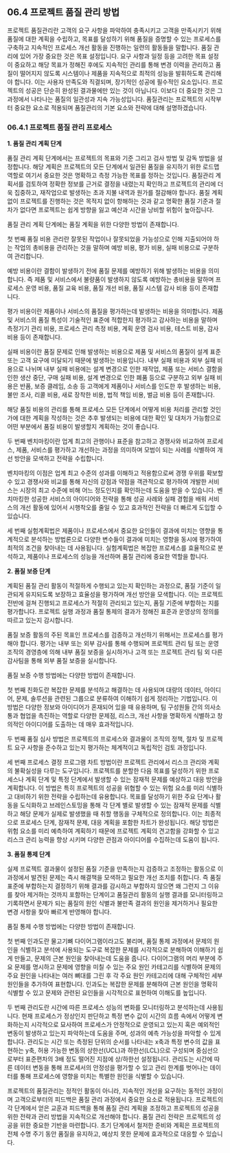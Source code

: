 ## 06.4 프로젝트 품질 관리 방법

프로젝트 품질관리란 고객의 요구 사항을 파악하여 충족시키고 고객을 만족시키기 위해 품질에 대한 계획을 수립하고, 목표를 달성하기 위해 품질을 증명할 수 있는 프로세스를 구축하고 지속적인 프로세스 개선 활동을 진행하는 일련의 활동들을 말합니다. 품질 관리에 있어 가장 중요한 것은 목표 설정입니다. 요구 사항과 일정 등을 고려한 목표 설정이 중요하고 해당 목표가 정해진 후에도 지속적인 관리를 통해 변경 이력을 관리하고 품질이 떨어지지 않도록 시스템이나 제품을 지속적으로 최적의 성능을 발휘하도록 관리해야 합니다. 
이는 사용자 만족도와 직결되며, 장기적인 성공에 필수적인 요소입니다.
프로젝트의 성공은 단순히 완성된 결과물에만 있는 것이 아닙니다. 이보다 더 중요한 것은 그 과정에서 나타나는 품질의 일관성과 지속 가능성입니다. 품질관리는 프로젝트의 시작부터 중요한 요소로 적용되며 품질관리의 기본 요소와 전략에 대해 설명하겠습니다.


### 06.4.1 프로젝트 품질 관리 프로세스

**1. 품질 관리 계획 단계**

품질 관리 계획 단계에서는 프로젝트의 목표와 기준 그리고 검사 방법 및 감독 방법을 설정합니다. 해당 계획은 프로젝트의 모든 단계에서 일관된 품질을 유지하기 위한 로드맵 역할로 여기서 중요한 것은 명확하고 측정 가능한 목표를 정하는 것입니다. 품질관리 계획서를 검토하여 정확한 정보를 근거로 결정을 내렸는지 확인하고 프로젝트의 관리에 더욱 집중하고, 재작업으로 발생하는 초과 지불 내역과 원가를 절감해야 합니다. 품질 계획 없이 프로젝트를 진행하는 것은 목적지 없이 항해하는 것과 같고 명확한 품질 기준과 절차가 없다면 프로젝트는 쉽게 방향을 잃고 예산과 시간을 낭비할 위험이 높아집니다.

품질 관리 계획 단계에는 품질 계획을 위한 다양한 방법이 존재합니다. 

첫 번째 품질 비용 관리란 잘못된 작업이나 잘못되었을 가능성으로 인해 지출되어야 하는 작업의 총비용을 관리하는 것을 말하며 예방 비용, 평가 비용, 실패 비용으로 구분하여 관리합니다. 

예방 비용이란 결함이 발생하기 전에 품질 문제를 예방하기 위해 발생하는 비용을 의미합니다. 즉 제품 및 서비스에서 불량품이 발생하지 않도록 예방하는 총비용을 말하며 프로세스 운영 비용, 품질 교육 비용, 품질 개선 비용, 품질 시스템 감사 비용 등이 존재합니다.

평가 비용이란 제품이나 서비스의 품질을 평가하는데 발생하는 비용을 의미합니다. 제품 및 서비스의 품질 특성이 기술적인 표준에 적합한지 평가하고 감사하는 비용을 말하며 측정기기 관리 비용, 프로세스 관리 측정 비용, 계획 운영 검사 비용, 테스트 비용, 감사 비용 등이 존재합니다.

실패 비용이란 품질 문제로 인해 발생하는 비용으로 제품 및 서비스의 품질이 설계 표준 또는 고객 요구에 미달되기 때문에 발생하는 비용입니다. 내부 실패 비용과 외부 실패 비용으로 나뉘며 내부 실패 비용에는 설계 변경으로 인한 재작업, 제품 또는 서비스 결함을 인한 생산 중단, 구매 실패 비용, 설계 변경으로 인한 폐품 등으로 구분하고 외부 실패 비용은 반품, 보증 클레임, 소송 등 고객에게 제품이나 서비스를 인도한 후 발생하는 비용, 불만 조사, 리콜 비용, 새로 장착한 비용, 법적 책임 비용, 벌금 비용 등이 존재합니다.

해당 품질 비용의 관리를 통해 프로세스 모든 단계에서 어떻게 비용 처리를 관리할 것인 가에 대한 계획을 작성하는 것은 추후 발생되는 비용에 대한 확인 및 대처가 가능함으로 어떤 부분에서 품질 비용이 발생할지 계획하는 것이 좋습니다.

두 번째 벤치마킹이란 업계 최고의 관행이나 표준을 참고하고 경쟁사와 비교하여 프로세스, 제품, 서비스를 평가하고 개선하는 과정을 의미하며 모범이 되는 사례를 식별하여 개선 방안을 모색하고 전략을 수립합니다. 

벤치마킹의 이점은 업계 최고 수준의 성과를 이해하고 적용함으로써 경쟁 우위를 확보할 수 있고 경쟁사와 비교를 통해 자신의 강점과 약점을 객관적으로 평가하여 개발한 서비스는 시장의 최고 수준에 비해 어느 정도인지를 확인하는데 도움을 받을 수 있습니다. 벤치마킹한 성공한 서비스의 아이디어와 전략을 통해 성공 사례와 실패 경험을 배워 서비스의 개선 활동에 있어서 시행착오를 줄일 수 있고 효과적인 전략을 더 빠르게 도입할 수 있습니다. 

세 번째 실험계획법은 제품이나 프로세스에서 중요한 요인들이 결과에 미치는 영향을 통계적으로 분석하는 방법론으로 다양한 변수들이 결과에 미치는 영향을 동시에 평가하여 최적의 조건을 찾아내는 데 사용됩니다. 실험계획법은 복잡한 프로세스를 효율적으로 분석하고, 제품이나 프로세스의 성능을 개선하며 품질 관리에 중요한 역할을 합니다.

**2. 품질 보증 단계**

계획된 품질 관리 활동이 적절하게 수행되고 있는지 확인하는 과정으로, 품질 기준이 일관되게 유지되도록 보장하고 효율성을 평가하며 개선 방안을 모색합니다. 이는 프로젝트 전반에 걸쳐 진행되고 프로세스가 적절히 관리되고 있는지, 품질 기준에 부합하는 지를 평가합니다. 프로젝트 실행 과정과 품질 통제의 결과가 정해진 표준과 운영상의 정의를 따르고 있는지 감시합니다.

품질 보증 활동의 주된 목표인 프로세스를 검증하고 개선하기 위해서는 프로세스를 평가해야 합니다. 평가는 내부 또는 외부 감사를 통해 수행되며 프로젝트 관리 팀 또는 운영 조직의 경영층에 의해 내부 품질 보증을 실시하거나 고객 또는 프로젝트 관리 팀 외 다른 감사팀을 통해 외부 품질 보증을 실시합니다.

품질 보증 수행 방법에는 다양한 방법이 존재합니다.

첫 번째 친화도란 복잡한 문제를 분석하고 해결하는 데 사용되며 대량의 데이터, 아이디어, 문제, 솔루션을 관련된 그룹으로 분류하여 이해하기 쉽게 정리하는 기법입니다. 이 방법은 다양한 정보와 아이디어가 혼재되어 있을 때 유용하며, 팀 구성원들 간의 의사소통과 협업을 촉진하는 역할로 다양한 문제점, 리스크, 개선 사항을 명확하게 식별하고 창의적인 아이디어를 도출하는 데 매우 효과적입니다.

두 번째 품질 심사 방법은 프로젝트의 프로세스와 결과물이 조직의 정책, 절차 및 프로젝트 요구 사항을 준수하고 있는지 평가하는 체계적이고 독립적인 검토 과정입니다.

세 번째 프로세스 결정 프로그램 차트 방법이란 프로젝트 관리에서 리스크 관리와 계획의 불확실성을 다루는 도구입니다. 프로젝트를 분할한 다음 목표를 달성하기 위한 프로세스나 계획 단계 및 특정 단계에서 발생할 수 있는 잠재적 문제를 예상하고 대응 방안을 계획합니다. 이 방법은 특히 프로젝트의 성공을 위협할 수 있는 위험 요소를 미리 식별하고 대비하기 위한 전략을 수립하는데 유용합니다. 목표를 달성하기 위한 주요 단계나 활동을 도식화하고 브레인스토밍을 통해 각 단계 별로 발생할 수 있는 잠재적 문제를 식별하고 해당 문제가 실제로 발생했을 때 취할 행동을 구체적으로 정의합니다. 이는 최종적으로 프로세스 단계, 잠재적 문제, 대응 계획을 포함한 차트가 완성됩니다. 해당 방법은 위험 요소를 미리 예측하여 계획하기 때문에 프로젝트 계획의 견고함을 강화할 수 있고 리스크 관리 능력을 향상 시키며 다양한 관점과 아이디어를 수집하는데 도움이 됩니다.

**3. 품질 통제 단계**

실제 프로젝트 결과물이 설정된 품질 기준을 만족하는지 검증하고 조정하는 활동으로 이 과정에서 발견된 문제는 즉시 해결책을 모색하고 필요한 개선 조치를 취합니다. 즉 품질 표준에 부합하는지 결정하기 위해 결과를 감시하고 부합하지 않으면 왜 그런지 그 이유를 찾아 제거하는 것까지 포함하는 단계이고 품질관리 활동의 실행 결과를 모니터링하고 기록하면서 문제가 되는 품질의 원인 식별과 불만족 결과의 원인을 제거하거나 필요한 변경 사항을 찾아 빠르게 반영해야 합니다.

품질 통제 수행 방법에는 다양한 방법이 존재합니다.

첫 번째 인과도란 물고기뼈 다이어그램이라고도 불리며, 품질 통제 과정에서 문제의 원인을 식별하고 분석에 사용되는 도구로 복잡한 문제를 시각적으로 분해하여 이해하기 쉽게 만들고, 문제의 근본 원인을 찾아내는데 도움을 줍니다. 다이어그램의 머리 부분에 주요 문제를 명시하고 문제에 영향을 미칠 수 있는 주요 원인 카테고리를 식별하여 문제의 주요 원인을 나타내는 여러 뼈대를 그린 후 각 주요 원인 카테고리에 대해 구체적인 세부 원인들을 추가하여 표현합니다. 인과도는 복잡한 문제를 분해하여 근본 원인을 명확히 식별할 수 있고 문제와 관련된 요인들을 시각적으로 표현하여 이해도를 높입니다.

두 번째 관리도란 시간에 따른 프로세스 성능의 변화를 모니터링하고 분석하는데 사용됩니다. 현재 프로세스가 정상인지 판단하고 특정 변수 값이 시간의 흐름 속에서 어떻게 변화하는지 시각적으로 묘사하여 프로세스가 안정적으로 운영되고 있는지 혹은 예외적인 변동이 발생하고 있는지 파악하는데 도움을 주며, 성과의 예측 가능성을 파악할 수 있게 합니다. 관리도는 시간 또는 측정된 단위의 순서를 나타내는 x축과 특정 변수의 값을 표현하는 y축, 허용 가능한 변동의 상한선(UCL)과 하한선(LCL)으로 구성되며 중심선으로부터 표준편차의 3배 정도 떨어진 지점에 상/하한선 설정됩니다. 관리도는 시간에 따른 데이터 변동을 통해 프로세서의 안정성을 평가할 수 있고 관리 한계를 벗어나는 데이터를 통해 프로세스에 영향을 미치는 특별한 원인을 식별할 수 있습니다.

프로젝트의 품질관리는 정적인 활동이 아니라, 지속적인 개선을 요구하는 동적인 과정이며 고객으로부터의 피드백은 품질 관리 과정에서 중요한 요소로 적용됩니다. 프로젝트의 각 단계에서 얻은 교훈과 피드백을 통해 품질 관리 계획을 조정하고 프로젝트의 성공을 위한 전략과 관리 방법을 지속적으로 개선해야 합니다. 품질 관리 전략은 프로젝트의 성공을 위한 중요한 기반을 마련합니다. 초기 단계에서 철저한 준비와 계획은 프로젝트의 전체 수명 주기 동안 품질을 유지하고, 예상치 못한 문제에 효과적으로 대응할 수 있습니다.
